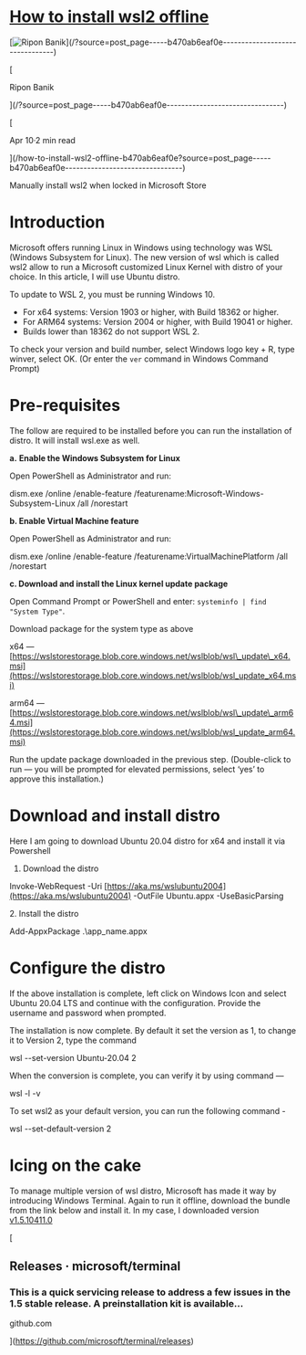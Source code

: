 ---
---

[How to install wsl2 offline](https://ripon-banik.medium.com/how-to-install-wsl2-offline-b470ab6eaf0e)
===========================

[![Ripon Banik](https://miro.medium.com/fit/c/56/56/0*eVdo4350dV6X3gOz.)](/?source=post_page-----b470ab6eaf0e--------------------------------)

[

Ripon Banik

](/?source=post_page-----b470ab6eaf0e--------------------------------)

[

Apr 10·2 min read

](/how-to-install-wsl2-offline-b470ab6eaf0e?source=post_page-----b470ab6eaf0e--------------------------------)

[](https://medium.com/m/signin?actionUrl=https%3A%2F%2Fmedium.com%2F_%2Fbookmark%2Fp%2Fb470ab6eaf0e&operation=register&redirect=https%3A%2F%2Fripon-banik.medium.com%2Fhow-to-install-wsl2-offline-b470ab6eaf0e&source=post_actions_header--------------------------bookmark_preview-----------)

Manually install wsl2 when locked in Microsoft Store

Introduction
============

Microsoft offers running Linux in Windows using technology was WSL (Windows Subsystem for Linux). The new version of wsl which is called wsl2 allow to run a Microsoft customized Linux Kernel with distro of your choice. In this article, I will use Ubuntu distro.

To update to WSL 2, you must be running Windows 10.

*   For x64 systems: Version 1903 or higher, with Build 18362 or higher.
*   For ARM64 systems: Version 2004 or higher, with Build 19041 or higher.
*   Builds lower than 18362 do not support WSL 2.

To check your version and build number, select Windows logo key + R, type winver, select OK. (Or enter the `ver` command in Windows Command Prompt)

Pre-requisites
==============

The follow are required to be installed before you can run the installation of distro. It will install wsl.exe as well.

**a.** **Enable the Windows Subsystem for Linux**

Open PowerShell as Administrator and run:

dism.exe /online /enable-feature /featurename:Microsoft-Windows-Subsystem-Linux /all /norestart

**b. Enable Virtual Machine feature**

Open PowerShell as Administrator and run:

dism.exe /online /enable-feature /featurename:VirtualMachinePlatform /all /norestart

**c. Download and install the Linux kernel update package**

Open Command Prompt or PowerShell and enter: `systeminfo | find "System Type"`.

Download package for the system type as above

x64 — [https://wslstorestorage.blob.core.windows.net/wslblob/wsl\_update\_x64.msi](https://wslstorestorage.blob.core.windows.net/wslblob/wsl_update_x64.msi)

arm64 — [https://wslstorestorage.blob.core.windows.net/wslblob/wsl\_update\_arm64.msi](https://wslstorestorage.blob.core.windows.net/wslblob/wsl_update_arm64.msi)

Run the update package downloaded in the previous step. (Double-click to run — you will be prompted for elevated permissions, select ‘yes’ to approve this installation.)

**Download and install distro**
===============================

Here I am going to download Ubuntu 20.04 distro for x64 and install it via Powershell

1.  Download the distro

Invoke-WebRequest -Uri [https://aka.ms/wslubuntu2004](https://aka.ms/wslubuntu2004) -OutFile Ubuntu.appx -UseBasicParsing

2\. Install the distro

Add-AppxPackage .\\app\_name.appx

Configure the distro
====================

If the above installation is complete, left click on Windows Icon and select Ubuntu 20.04 LTS and continue with the configuration. Provide the username and password when prompted.

The installation is now complete. By default it set the version as 1, to change it to Version 2, type the command

wsl --set-version Ubuntu-20.04 2

When the conversion is complete, you can verify it by using command —

wsl -l -v

To set wsl2 as your default version, you can run the following command -

wsl --set-default-version 2

Icing on the cake
=================

To manage multiple version of wsl distro, Microsoft has made it way by introducing Windows Terminal. Again to run it offline, download the bundle from the link below and install it. In my case, I downloaded version [v1.5.10411.0](http://Microsoft.WindowsTerminal_1.5.10411.0_8wekyb3d8bbwe.msixbundle)

[

Releases · microsoft/terminal
-----------------------------

### This is a quick servicing release to address a few issues in the 1.5 stable release. A preinstallation kit is available…

github.com



](https://github.com/microsoft/terminal/releases)